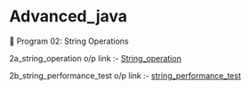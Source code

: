 # Advanced_java
📌 Program 02: String Operations 

2a_string_operation o/p link :-
<a href="https://github.com/Roshan474/Ajvanced_Java_Program/blob/main/lab2_Strings/Screenshot%20string_operation.png">String_operation</a>


2b_string_performance_test o/p link :-
<a href="https://github.com/Roshan474/Ajvanced_Java_Program/blob/main/lab2_Strings/Screenshot%20string_performance_test.png">string_performance_test</a>


<br/>
<br/>







